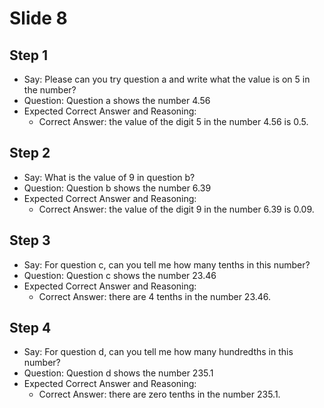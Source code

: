 # Slide 8

## Step 1

- Say: Please can you try question a and write what the value is on 5 in the number?
- Question: Question a shows the number 4.56
- Expected Correct Answer and Reasoning:
  - Correct Answer: the value of the digit 5 in the number 4.56 is 0.5.

## Step 2

- Say: What is the value of 9 in question b?
- Question: Question b shows the number 6.39
- Expected Correct Answer and Reasoning:
  - Correct Answer: the value of the digit 9 in the number 6.39 is 0.09.

## Step 3

- Say: For question c, can you tell me how many tenths in this number?
- Question: Question c shows the number 23.46
- Expected Correct Answer and Reasoning:
  - Correct Answer: there are 4 tenths in the number 23.46.

## Step 4

- Say: For question d, can you tell me how many hundredths in this number?
- Question: Question d shows the number 235.1
- Expected Correct Answer and Reasoning:
  - Correct Answer: there are zero tenths in the number 235.1.
